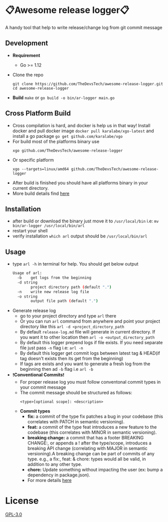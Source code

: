 # :clipboard:Awesome release logger:clipboard:
A handy tool that help to write release/change log from git commit message

## Development

- **Requirement**
    - Go >= 1.12
 
- Clone the repo
    ```
    git clone https://github.com/TheDevsTech/awesome-release-logger.git
    cd awesome-release-logger
    ```
- **Build**
    `make` or `go build -o bin/ar-logger main.go`

## Cross Platform Build
- Cross compilation is hard, and docker is help us in that way! Install docker and pull
    docker image `docker pull karalabe/xgo-latest` and install a go package `go get github.com/karalabe/xgo`
- For build most of the platforms binary use 
    ```
    xgo github.com/TheDevsTech/awesome-release-logger
    ```
- Or specific platform
    ```
    xgo --targets=linux/amd64 github.com/TheDevsTech/awesome-release-logger
    ```
- After build is finished you should have all platforms binary in your
current directory.
- More build details find [here](https://github.com/karalabe/xgo)

## Installation
- after build or download the binary just move it to `/usr/local/bin` i.e: `mv bin/ar-logger /usr/local/bin/arl`
- restart your shell
- verify installation `which arl` output should be `/usr/local/bin/arl`

## Usage
- type `arl -h` in terminal for help. You should get below output
    ```bash
    Usage of arl:
      -b	get logs from the beginning
      -d string
            project directory path (default ".")
      -n	write new release log file
      -o string
            output file path (default ".")
    ```
- Generate release log
    - go to your project directory and type `arl` there
    - Or you can run `arl` command from anywhere and point your project directory like this `arl -d <project_directory_path`
    - By default `release-log.md` file will generate in current directory. If you want it to other location then
    `arl -o <output_directory_path`
    - By default this logger prepend logs if file exists. If you need separate file just pass `-n` flag 
    i.e: `arl -n`
    - By default this logger get commit logs between latest tag & HEAD(if tag doesn't exists then its get from the beginning)
    - If tags are exists and you want to generate a fresh log from the beginning then  ad `-b` flag
    i.e `arl -b`
- :exclamation:**Conventional Commits**:exclamation:
    - For proper release log you must follow conventonal commit types in your commit message
    - The commit message should be structured as follows:
        ```
        <type>[optional scope]: <description>
        ```
    - **Commit types**
        - **fix:**  a commit of the type fix patches a bug in your codebase (this correlates with PATCH in semantic versioning).
        - **feat:**  a commit of the type feat introduces a new feature to the codebase (this correlates with MINOR in semantic versioning).
        - **breaking change:**  a commit that has a footer BREAKING CHANGE:, or appends a ! after the type/scope, introduces a breaking API change (correlating with MAJOR in semantic versioning).A breaking change can be part of commits of any type. e.g., a fix:, feat: & chore: types would all be valid, in addition to any other type.
        - **chore:**  Update something without impacting the user (ex: bump a dependency in package.json). 
        - For more details [here](https://www.conventionalcommits.org/en/v1.0.0/)

# License
[GPL-3.0](https://github.com/TheDevsTech/awesome-release-logger/blob/master/LICENSE)
